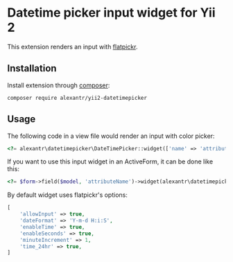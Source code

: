 # Datetime picker input widget for Yii 2

This extension renders an input with [flatpickr](https://chmln.github.io/flatpickr/).

## Installation

Install extension through [composer](http://getcomposer.org/):

```
composer require alexantr/yii2-datetimepicker
```

## Usage

The following code in a view file would render an input with color picker:

```php
<?= alexantr\datetimepicker\DateTimePicker::widget(['name' => 'attributeName']) ?>
```

If you want to use this input widget in an ActiveForm, it can be done like this:

```php
<?= $form->field($model, 'attributeName')->widget(alexantr\datetimepicker\DateTimePicker::className()) ?>
```

By default widget uses flatpickr's options:

```php
[
    'allowInput' => true,
    'dateFormat' => 'Y-m-d H:i:S',
    'enableTime' => true,
    'enableSeconds' => true,
    'minuteIncrement' => 1,
    'time_24hr' => true,
]
```

